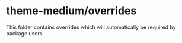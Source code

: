 # theme-medium/overrides

This folder contains overrides which will automatically be required by package users.
